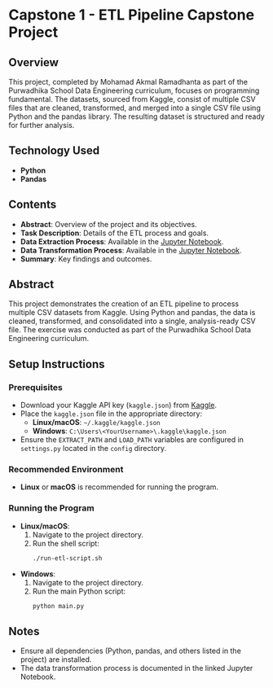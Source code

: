# Capstone 1 - ETL Pipeline Capstone Project

## Overview

This project, completed by Mohamad Akmal Ramadhanta as part of the Purwadhika School Data Engineering curriculum, focuses on programming fundamental. The datasets, sourced from Kaggle, consist of multiple CSV files that are cleaned, transformed, and merged into a single CSV file using Python and the pandas library. The resulting dataset is structured and ready for further analysis.

## Technology Used
- **Python**
- **Pandas**

## Contents
- **Abstract**: Overview of the project and its objectives.
- **Task Description**: Details of the ETL process and goals.
- **Data Extraction Process**: Available in the [Jupyter Notebook](https://github.com/ramadhantaAkmal/etl-pipeline-capstone-project/blob/main/Extraction.ipynb).
- **Data Transformation Process**: Available in the [Jupyter Notebook](https://github.com/ramadhantaAkmal/etl-pipeline-capstone-project/blob/main/Transformation.ipynb).
- **Summary**: Key findings and outcomes.

## Abstract

This project demonstrates the creation of an ETL pipeline to process multiple CSV datasets from Kaggle. Using Python and pandas, the data is cleaned, transformed, and consolidated into a single, analysis-ready CSV file. The exercise was conducted as part of the Purwadhika School Data Engineering curriculum.

## Setup Instructions

### Prerequisites
- Download your Kaggle API key (`kaggle.json`) from [Kaggle](https://www.kaggle.com).
- Place the `kaggle.json` file in the appropriate directory:
  - **Linux/macOS**: `~/.kaggle/kaggle.json`
  - **Windows**: `C:\Users\<YourUsername>\.kaggle\kaggle.json`
- Ensure the `EXTRACT_PATH` and `LOAD_PATH` variables are configured in `settings.py` located in the `config` directory.

### Recommended Environment
- **Linux** or **macOS** is recommended for running the program.

### Running the Program
- **Linux/macOS**:
  1. Navigate to the project directory.
  2. Run the shell script:
     ```bash
     ./run-etl-script.sh
     ```
- **Windows**:
  1. Navigate to the project directory.
  2. Run the main Python script:
     ```bash
     python main.py
     ```

## Notes
- Ensure all dependencies (Python, pandas, and others listed in the project) are installed.
- The data transformation process is documented in the linked Jupyter Notebook.
